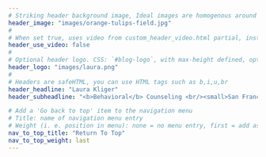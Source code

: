 ```yaml
---
# Striking header background image, Ideal images are homogenous around the centre and contrasting to the text. Non-ideal images can use `title_guard`
header_image: "images/orange-tulips-field.jpg"
#
# When set true, uses video from custom_header_video.html partial, instead of header_image
header_use_video: false
#
# Optional header logo. CSS: `#blog-logo`, with max-height defined, optimize to prevent scaling
header_logo: "images/laura.png"
#
# Headers are safeHTML, you can use HTML tags such as b,i,u,br
header_headline: "Laura Kliger"
header_subheadline: "<b>Behavioral</b> Counseling <br/><small>San Francisco Bay Area</small>"

# Add a 'Go back to top' item to the navigation menu
# Title: name of navigation menu entry
# Weight (i. e. position in menu): none = no menu entry, first = add as first entry, last = ad as last entry
nav_to_top_title: "Return To Top"
nav_to_top_weight: last
---
```

